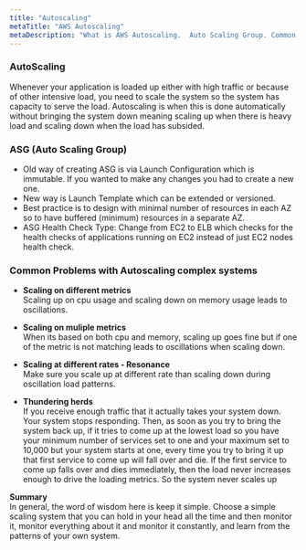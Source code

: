 ```yaml
---
title: "Autoscaling"
metaTitle: "AWS Autoscaling"
metaDescription: "What is AWS Autoscaling.  Auto Scaling Group. Common problems with Autoscaling and solutions"
---
```


### AutoScaling
Whenever your application is loaded up either with high traffic or because of other intensive load, 
you need to scale the system so the system has capacity to serve the load.  Autoscaling is when this 
is done automatically without bringing the system down meaning scaling up when there is heavy load and 
scaling down when the load has subsided.

### ASG (Auto Scaling Group)

- Old way of creating ASG is via Launch Configuration which is immutable.  If you wanted to make 
any changes you had to create a new one.  
- New way is Launch Template which can be extended or versioned.
- Best practice is to design with minimal number of resources in each AZ so to have buffered (minimum)
resources in a separate AZ.
- ASG Health Check Type: Change from EC2 to ELB which checks for the health checks of applications
 running on EC2 instead of just EC2 nodes health check.

### Common Problems with Autoscaling complex systems

- **Scaling on different metrics**  
Scaling up on cpu usage and scaling down on memory usage leads to oscillations.

- **Scaling on muliple metrics**  
When its based on both cpu and memory, scaling up goes fine but if one of 
the metric is not matching leads to oscillations when scaling down.

- **Scaling at different rates - Resonance**  
Make sure you scale up at different rate than scaling down during oscillation load patterns.

- **Thundering herds**  
If you receive enough traffic that it actually takes your system down. 
Your system stops responding. Then, as soon as you try to bring the system back up, if it 
tries to come up at the lowest load so you have your minimum number of services set to one 
and your maximum set to 10,000 but your system starts at one, every time you try to bring 
it up that first service to come up will fall over and die. If the first service to come up 
falls over and dies immediately, then the load never increases enough to drive the loading metrics. 
So the system never scales up

**Summary**  
In general, the word of wisdom here is keep it simple. Choose a simple scaling system that you can hold 
in your head all the time and then monitor it, monitor everything about it and monitor it constantly, 
and learn from the patterns of your own system.